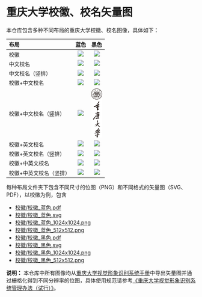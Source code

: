 # 重庆大学校徽、校名矢量图

本仓库包含多种不同布局的重庆大学校徽、校名图像，具体如下：

|布局|蓝色|黑色|
|:---|:---:|:---:|
|校徽|<img src="校徽/校徽_蓝色_512x512.png"  width="100" />|<img src="校徽/校徽_黑色_512x512.png"  width="100" />|
|中文校名|<img src="中文校名/中文校名_蓝色_1555x512.png"  width="70" />|<img src="中文校名/中文校名_黑色_1555x512.png"  width="70" />|
|中文校名（竖排）|<img src="中文校名（竖排）/中文校名（竖排）_蓝色_512x2629.png"  height="100" />|<img src="中文校名（竖排）/中文校名（竖排）_黑色_512x2629.png"  height="100" />|
|校徽+中文校名|<img src="校徽+中文校名/校徽+中文校名_蓝色_1832x512.png"  width="100" />|<img src="校徽+中文校名/校徽+中文校名_黑色_1832x512.png"  width="100" />|
|校徽+中文校名（竖排）|<img src="校徽+中文校名（竖排）/校徽+中文校名（竖排）_蓝色_512x2291.png"  height="130" />|<img src="校徽+中文校名（竖排）/校徽+中文校名（竖排）_黑色_512x2291.png"  height="130" />|
|校徽+英文校名|<img src="校徽+英文校名/校徽+英文校名_蓝色_1679x512.png"  width="100" />|<img src="校徽+英文校名/校徽+英文校名_黑色_1679x512.png"  width="100" />|
|校徽+英文校名（竖排）|<img src="校徽+英文校名（竖排）/校徽+英文校名（竖排）_蓝色_512x1863.png"  height="130" />|<img src="校徽+英文校名（竖排）/校徽+英文校名（竖排）_黑色_512x1863.png"  height="130" />|
|校徽+中英文校名|<img src="校徽+中英文校名/校徽+中英文校名_蓝色_1624x512.png"  width="100" />|<img src="校徽+中英文校名/校徽+中英文校名_黑色_1624x512.png"  width="100" />|
|校徽+中英文校名（竖排）|<img src="校徽+中英文校名（竖排）/校徽+中英文校名（竖排）_蓝色_512x2273.png"  height="130" />|<img src="校徽+中英文校名（竖排）/校徽+中英文校名（竖排）_黑色_512x2273.png"  height="130" />|

每种布局文件夹下包含不同尺寸的位图（PNG）和不同格式的矢量图（SVG、PDF），以校徽为例，包含
- [校徽/校徽_蓝色.pdf](校徽/校徽_蓝色.pdf)
- [校徽/校徽_蓝色.svg](校徽/校徽_蓝色.svg)
- [校徽/校徽_蓝色_1024x1024.png](校徽/校徽_蓝色_1024x1024.png)
- [校徽/校徽_蓝色_512x512.png](校徽/校徽_蓝色_512x512.png)
- [校徽/校徽_黑色.pdf](校徽/校徽_黑色.pdf)
- [校徽/校徽_黑色.svg](校徽/校徽_黑色.svg)
- [校徽/校徽_黑色_1024x1024.png](校徽/校徽_黑色_1024x1024.png)
- [校徽/校徽_黑色_512x512.png](校徽/校徽_黑色_512x512.png)


**说明：** 本仓库中所有图像均从[重庆大学视觉形象识别系统手册](http://gongkai.cqu.edu.cn/system/_content/download.jsp?urltype=news.DownloadAttachUrl&owner=1328079258&wbfileid=4768988)中导出矢量图并通过栅格化得到不同分辨率的位图，具体使用规范请参考[《重庆大学视觉形象识别系统管理办法（试行）》](http://gongkai.cqu.edu.cn/info/1206/3412.htm)。
